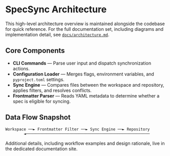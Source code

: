 # SpecSync Architecture

This high-level architecture overview is maintained alongside the codebase for quick reference. For the full documentation set, including diagrams and implementation detail, see [`docs/architecture.md`](./docs/architecture.md).

## Core Components

- **CLI Commands** — Parse user input and dispatch synchronization actions.
- **Configuration Loader** — Merges flags, environment variables, and `pyproject.toml` settings.
- **Sync Engine** — Compares files between the workspace and repository, applies filters, and resolves conflicts.
- **Frontmatter Parser** — Reads YAML metadata to determine whether a spec is eligible for syncing.

## Data Flow Snapshot

```
Workspace ──► Frontmatter Filter ──► Sync Engine ──► Repository
        ◄──────────────────────────────────────────────────────
```

Additional details, including workflow examples and design rationale, live in the dedicated documentation site.
